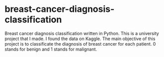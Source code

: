 # breast-cancer-diagnosis-classification
Breast cancer diagnosis classification written in Python. 
This is a university project that I made.
I found the data on Kaggle.
The main objective of this project is to classificate the diagnosis of breast cancer for each patient.
0 stands for benign and 1 stands for malignant.
